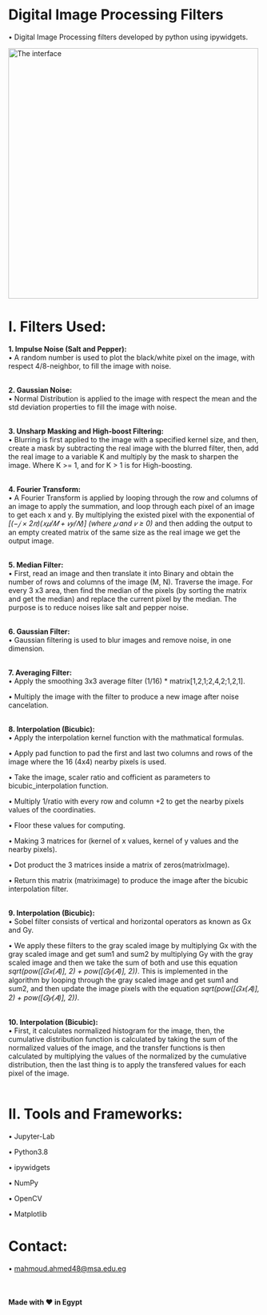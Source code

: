 # Digital Image Processing Filters

• Digital Image Processing filters developed by python using ipywidgets.

<img width="500" alt="The interface" src="https://user-images.githubusercontent.com/66283081/154514169-77594127-90f8-4bd8-b3c7-9817ba655575.png">



# I. Filters Used:
**1. Impulse Noise (Salt and Pepper):**<br/>
• A random number is used to plot the black/white pixel on the image, with respect 4/8-neighbor, to fill the image with noise.<br/><br/>


**2. Gaussian Noise:**<br/>
• Normal Distribution is applied to the image with respect the mean and the std deviation properties to fill the image with noise.<br/><br/>


**3. Unsharp Masking and High-boost Filtering:**<br/>
• Blurring is first applied to the image with a specified kernel size, and then, create a mask by subtracting the real image with the blurred filter, then, add the real image to a variable K and multiply by the mask to sharpen the image. Where K >= 1, and for K > 1 is for High-boosting.<br/><br/>


**4. Fourier Transform:**<br/>
• A Fourier Transform is applied by looping through the row and columns of an image to apply the summation, and loop through each pixel of an image to get each x and y. By multiplying the existed pixel with the exponential of *[(−𝑗 × 2𝜋)(𝑥𝜇/𝑀 + 𝑣𝑦/𝑁)] (where 𝜇 and 𝑣 ≥ 0)* and then adding the output to an empty created matrix of the same size as the real image we get the output image.<br/><br/>


**5. Median Filter:**<br/>
• First, read an image and then translate it into Binary and obtain the number of rows and columns of the image (M, N). Traverse the image. For every 3 x3 area, then find the median of the pixels (by sorting the matrix and get the median) and replace the current pixel by the median. The purpose is to reduce noises like salt and pepper noise.<br/><br/>


**6. Gaussian Filter:**<br/>
• Gaussian filtering is used to blur images and remove noise, in one dimension.<br/><br/>


**7. Averaging Filter:**<br/>
• Apply the smoothing 3x3 average filter (1/16) * matrix[1,2,1;2,4,2;1,2,1].

• Multiply the image with the filter to produce a new image after noise cancelation.<br/><br/>


**8. Interpolation (Bicubic):**<br/>
• Apply the interpolation kernel function with the mathmatical formulas.

• Apply pad function to pad the first and last two columns and rows of the image where the 16 (4x4) nearby pixels is used.

• Take the image, scaler ratio and cofficient as parameters to bicubic_interpolation function.

• Multiply 1/ratio with every row and column +2 to get the nearby pixels values of the coordinaties.

• Floor these values for computing.

• Making 3 matrices for (kernel of x values, kernel of y values and the nearby pixels).

• Dot product the 3 matrices inside a matrix of zeros(matrixImage).

• Return this matrix (matriximage) to produce the image after the bicubic interpolation filter.<br/><br/>


**9. Interpolation (Bicubic):**<br/>
• Sobel filter consists of vertical and horizontal operators as known as Gx and Gy.

• We apply these filters to the gray scaled image by multiplying Gx with the gray scaled image and get sum1 and sum2 by multiplying Gy with the gray scaled image and then we take the sum of both and use this equation *sqrt(pow([𝐺𝑥(𝐴)], 2) + pow([𝐺𝑦(𝐴)], 2))*. This is implemented in the algorithm by looping through the gray scaled image and get sum1 and sum2, and then update the image pixels with the equation *sqrt(pow([𝐺𝑥(𝐴)], 2) + pow([𝐺𝑦(𝐴)], 2))*.<br/><br/>


**10. Interpolation (Bicubic):**<br/>
• First, it calculates normalized histogram for the image, then, the cumulative distribution function is calculated by taking the sum of the normalized values of the image, and the transfer functions is then calculated by multiplying the values of the normalized by the cumulative distribution, then the last thing is to apply the transfered values for each pixel of the image.<br/><br/>



# II. Tools and Frameworks:

• Jupyter-Lab

• Python3.8

• ipywidgets

• NumPy

• OpenCV

• Matplotlib

# Contact:
• mahmoud.ahmed48@msa.edu.eg

<br/>

#### Made with :heart: in Egypt
